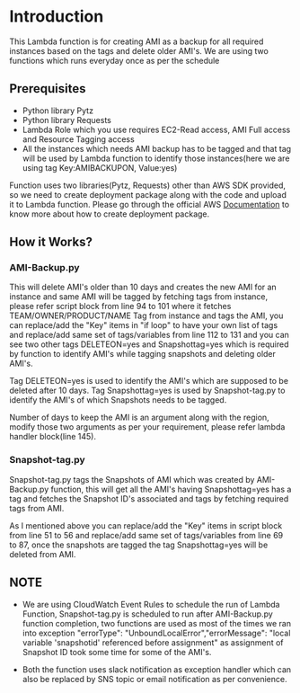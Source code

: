 # Introduction

This Lambda function is for creating AMI as a backup for all required instances based on the tags and delete older AMI's. We are using two functions which runs everyday once as per the schedule

## Prerequisites

* Python library Pytz
* Python library Requests
* Lambda Role which you use requires EC2-Read access, AMI Full access and Resource Tagging access
* All the instances which needs AMI backup has to be tagged and that tag will be used by Lambda function to identify those instances(here we are using tag Key:AMIBACKUPON, Value:yes)

Function uses two libraries(Pytz, Requests) other than AWS SDK provided, so we need to create deployment package along with the code and upload it to Lambda function. Please go through the official AWS [Documentation](https://docs.aws.amazon.com/lambda/latest/dg/lambda-python-how-to-create-deployment-package.html) to know more about how to create deployment package.


## How it Works?

### AMI-Backup.py 

This will delete AMI's older than 10 days and creates the new AMI for an instance and same AMI will be tagged by fetching tags from instance, please refer script block from line 94 to 101 where it fetches TEAM/OWNER/PRODUCT/NAME Tag from instance and tags the AMI, you can replace/add the "Key" items in "if loop" to have your own list of tags and replace/add same set of tags/variables from line 112 to 131 and you can see two other tags DELETEON=yes and Snapshottag=yes which is required by function to identify AMI's while tagging snapshots and deleting older AMI's.

Tag DELETEON=yes is used to identify the AMI's which are supposed to be deleted after 10 days.
Tag Snapshottag=yes is used by Snapshot-tag.py to identify the AMI's of which Snapshots needs to be tagged.

Number of days to keep the AMI is an argument along with the region, modify those two arguments as per your requirement, please refer lambda handler block(line 145).

### Snapshot-tag.py

Snapshot-tag.py tags the Snapshots of AMI which was created by AMI-Backup.py function, this will get all the AMI's having Snapshottag=yes has a tag and fetches the Snapshot ID's associated and tags by fetching required tags from AMI.

As I mentioned above you can replace/add the "Key" items in script block from line 51 to 56 and replace/add same set of tags/variables from line 69 to 87, once the snapshots are tagged the tag Snapshottag=yes will be deleted from AMI.

## NOTE
* We are using CloudWatch Event Rules to schedule the run of Lambda Function, Snapshot-tag.py is scheduled to run after AMI-Backup.py function completion, two functions are used as most of the times we ran into exception "errorType": "UnboundLocalError","errorMessage": "local variable 'snapshotid' referenced before assignment" as assignment of Snapshot ID took some time for some of the AMI's.

* Both the function uses slack notification as exception handler which can also be replaced by SNS topic or email notification as per convenience.
